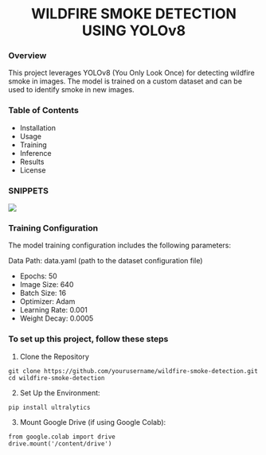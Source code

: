 <h1 align = "center">WILDFIRE SMOKE DETECTION USING YOLOv8</h1>
<h3>Overview</h3>
This project leverages YOLOv8 (You Only Look Once) for detecting wildfire smoke in images. The model is trained on a custom dataset and can be used to identify smoke in new images.

<h3><b>Table of Contents</b></h3>

- Installation
- Usage
- Training
- Inference
- Results
- License

<h3>SNIPPETS</h3>
<img src = C:\Users\arnav\OneDrive\Desktop\Screenshot 2024-08-31 202258.png>


<h3>Training Configuration</h3>
The model training configuration includes the following parameters:

Data Path: data.yaml (path to the dataset configuration file)
- Epochs: 50
- Image Size: 640
- Batch Size: 16
- Optimizer: Adam
- Learning Rate: 0.001
- Weight Decay: 0.0005


<h3>To set up this project, follow these steps</h3>


1. Clone the Repository

```
git clone https://github.com/yourusername/wildfire-smoke-detection.git
cd wildfire-smoke-detection
```

2. Set Up the Environment:

```
pip install ultralytics
```

3. Mount Google Drive (if using Google Colab):
```
from google.colab import drive
drive.mount('/content/drive')
```

